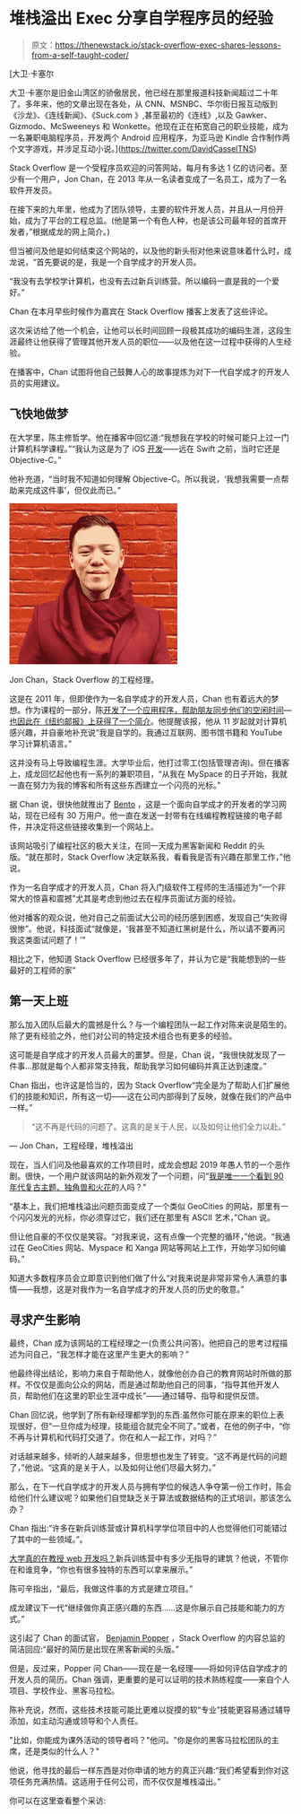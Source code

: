 # 堆栈溢出 Exec 分享自学程序员的经验

> 原文：<https://thenewstack.io/stack-overflow-exec-shares-lessons-from-a-self-taught-coder/>

[](https://twitter.com/DavidCasselTNS)

 [大卫·卡塞尔

大卫·卡塞尔是旧金山湾区的骄傲居民，他已经在那里报道科技新闻超过二十年了。多年来，他的文章出现在各处，从 CNN、MSNBC、华尔街日报互动版到《沙龙》、《连线新闻》、《Suck.com 》,甚至最初的《连线》,以及 Gawker、Gizmodo、McSweeneys 和 Wonkette。他现在正在拓宽自己的职业技能，成为一名兼职电脑程序员，开发两个 Android 应用程序，为亚马逊 Kindle 合作制作两个文字游戏，并涉足互动小说。](https://twitter.com/DavidCasselTNS) [](https://twitter.com/DavidCasselTNS)

Stack Overflow 是一个受程序员欢迎的问答网站，每月有多达 1 亿的访问者。至少有一个用户，Jon Chan，在 2013 年从一名读者变成了一名员工，成为了一名软件开发员。

在接下来的九年里，他成为了团队领导，主要的软件开发人员，并且从一月份开始，成为了平台的工程总监。(他是第一个有色人种，也是该公司最年轻的首席开发者，”根据成龙的网上简介。)

但当被问及他是如何结束这个网站的，以及他的新头衔对他来说意味着什么时，成龙说，“首先要说的是，我是一个自学成才的开发人员。

“我没有去学校学计算机，也没有去过新兵训练营。所以编码一直是我的一个爱好。”

Chan 在本月早些时候作为嘉宾在 Stack Overflow 播客上发表了这些评论。

这次采访给了他一个机会，让他可以长时间回顾一段极其成功的编码生涯，这段生涯最终让他获得了管理其他开发人员的职位——以及他在这一过程中获得的人生经验。

在播客中，Chan 试图将他自己鼓舞人心的故事提炼为对下一代自学成才的开发人员的实用建议。

## 飞快地做梦

在大学里，陈主修哲学。他在播客中回忆道:“我想我在学校的时候可能只上过一门计算机科学课程。”“我认为这是为了 iOS [开发](https://thenewstack.io/category/development/)——远在 Swift 之前，当时它还是 Objective-C。”

他补充道，“当时我不知道如何理解 Objective-C。所以我说，‘我想我需要一点帮助来完成这件事’，但仅此而已。”

![Jon Chan, of Stack Overflow](img/477be84070c2388860fd2a26abe1658c.png)

Jon Chan，Stack Overflow 的工程经理。

这是在 2011 年，但即使作为一名自学成才的开发人员，Chan 也有着远大的梦想。作为课程的一部分，陈[开发了一个应用程序，帮助朋友同步他们的空闲时间](https://web.archive.org/web/20110207172623/http://friidum.com/)—[也因此在《纽约邮报》上获得了一个简介](https://nypost.com/2011/09/20/sticking-with-the-program/)。他提醒该报，他从 11 岁起就对计算机感兴趣，并自豪地补充说“我是自学的。我通过互联网、图书馆书籍和 YouTube 学习计算机语言。”

这并没有马上导致编程生涯。大学毕业后，他打过零工(包括管理咨询)。但在播客上，成龙回忆起他也有一系列的兼职项目，“从我在 MySpace 的日子开始，我就一直在努力为我的博客和所有这些东西建立一个闪亮的光标。”

据 Chan 说，很快他就推出了 [Bento](https://bento.io/about) ，这是一个面向自学成才的开发者的学习网站，现在已经有 30 万用户。他一直在发送一封带有在线编程教程链接的电子邮件，并决定将这些链接收集到一个网站上。

该网站吸引了编程社区的极大关注，在同一天成为黑客新闻和 Reddit 的头版。“就在那时，Stack Overflow 决定联系我，看看我是否有兴趣在那里工作，”他说。

作为一名自学成才的开发人员，Chan 将入门级软件工程师的生活描述为“一个非常大的惊喜和震撼”尤其是考虑到他过去在程序员面试方面的经验。

他对播客的观众说，他对自己之前面试大公司的经历感到困惑，发现自己“失败得很惨”。他说，科技面试“就像是，‘我甚至不知道红黑树是什么，所以请不要再问我这类面试问题了！’"

相比之下，他知道 Stack Overflow 已经很多年了，并认为它是“我能想到的一些最好的工程师的家”

## 第一天上班

那么加入团队后最大的震撼是什么？与一个编程团队一起工作对陈来说是陌生的。除了更有经验之外，他们对公司的特定技术组合也有更多的经验。

这可能是自学成才的开发人员最大的噩梦。但是，Chan 说，“我很快就发现了一件事…那就是每个人都非常支持我，帮助我学习如何编码并真正达到速度。”

Chan 指出，也许这是恰当的，因为 Stack Overflow“完全是为了帮助人们扩展他们的技能和知识，所有这一切——这在公司内部得到了反映，就像在我们的产品中一样。”

> “这不再是代码的问题了。这真的是关于人民，以及如何让他们全力以赴。”

— Jon Chan，工程经理，堆栈溢出

现在，当人们问及他最喜欢的工作项目时，成龙会想起 2019 年愚人节的一个恶作剧。很快，一个用户就该网站的新外观发了一个问题，问“[我是唯一一个看到 90 年代复古主题、独角兽和火花](https://meta.stackoverflow.com/questions/382047/am-i-the-only-one-seeing-the-90s-retro-theme-with-the-unicorns-and-sparkles)的人吗？"

“基本上，我们把堆栈溢出问题页面变成了一个类似 GeoCities 的网站，那里有一个闪闪发光的光标，你必须穿过它，我们还在那里有 ASCII 艺术，”Chan 说。

但让他自豪的不仅仅是笑容。“对我来说，这有点像一个完整的循环，”他说。“我通过在 GeoCities 网站、Myspace 和 Xanga 网站等网站上工作，开始学习如何编码。”

知道大多数程序员会立即意识到他们做了什么“对我来说是非常非常令人满意的事情——我想，这是对我作为一名自学成才的开发人员的历史的敬意。”

## 寻求产生影响

最终，Chan 成为该网站的工程经理之一(负责公共问答)。他把自己的思考过程描述为问自己，“我怎样才能在这里产生更大的影响？”

他最终得出结论，影响力来自于帮助他人，就像他创办自己的教育网站时所做的那样。不仅仅是面向公众的网站，而是通过帮助他自己的同事，“指导其他开发人员，帮助他们在这里的职业生涯中成长”——通过辅导、指导和提供反馈。

Chan 回忆说，他学到了所有新经理都学到的东西:虽然你可能在原来的职位上表现很好，但“一旦你成为经理，技能组合就完全不同了。”或者，在他的例子中，“你不再与计算机和代码打交道了。你在和人一起工作，对吗？”

对话越来越多，倾听的人越来越多，但思想也发生了转变。“这不再是代码的问题了，”他说。“这真的是关于人，以及如何让他们尽最大努力。”

那么，在下一代自学成才的开发人员与拥有学位的候选人争夺第一份工作时，陈会给他们什么建议呢？如果他们自觉缺乏关于算法或数据结构的正式培训，那该怎么办？

Chan 指出:“许多在新兵训练营或计算机科学学位项目中的人也觉得他们可能错过了其中的一些领域。”。

[大学真的在教授 web 开发吗？](https://thenewstack.io/imposters-handbook-programmers-reignites-cs-education-debate/)新兵训练营中有多少无指导的建筑？他说，不管你在和谁竞争，“你也有很多独特的东西可以拿来展示。”

陈可辛指出，“最后，我做这件事的方式是建立项目。”

成龙建议下一代“继续做你真正感兴趣的东西……这是你展示自己技能和能力的方式。”

这引起了 Chan 的面试官， [Benjamin Popper](https://www.linkedin.com/in/benjamin-popper-6b904a4/) ，Stack Overflow 的内容总监的简洁回应:“最好的简历是出现在黑客新闻的头版。”

但是，反过来，Popper 问 Chan——现在是一名经理——将如何评估自学成才的开发人员的简历。Chan 强调，更重要的是可以证明的技术熟练程度——来自个人项目、学校作业、黑客马拉松。

陈补充说，然而，这些技术技能可能比更难以捉摸的软“专业”技能更容易通过辅导添加，如主动沟通或领导和个人责任。

"比如，你能成为课外活动的领导者吗？"他问。"你是你的黑客马拉松团队的主席，还是类似的什么人？"

他说，他寻找的最后一样东西是对你申请的地方的真正兴趣:“我们希望看到你对这项任务充满热情。这适用于任何公司，而不仅仅是堆栈溢出。”

你可以在这里查看整个采访:

<svg xmlns:xlink="http://www.w3.org/1999/xlink" viewBox="0 0 68 31" version="1.1"><title>Group</title> <desc>Created with Sketch.</desc></svg>